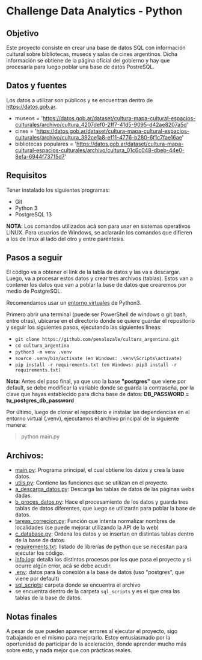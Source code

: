 # Challenge Data Analytics - Python

## Objetivo
Este proyecto consiste en crear una base de datos SQL con información cultural sobre bibliotecas, museos y salas de cines argentinos. Dicha información se obtiene de la página oficial del gobierno y hay que procesarla para luego poblar una base de datos PostreSQL. 

## Datos y fuentes
Los datos a utilizar son públicos y se encuentran dentro de https://datos.gob.ar.
 - museos = 'https://datos.gob.ar/dataset/cultura-mapa-cultural-espacios-culturales/archivo/cultura_4207def0-2ff7-41d5-9095-d42ae8207a5d'
 - cines = 'https://datos.gob.ar/dataset/cultura-mapa-cultural-espacios-culturales/archivo/cultura_392ce1a8-ef11-4776-b280-6f1c7fae16ae'
 - bibliotecas populares = 'https://datos.gob.ar/dataset/cultura-mapa-cultural-espacios-culturales/archivo/cultura_01c6c048-dbeb-44e0-8efa-6944f73715d7'

## Requisitos
Tener instalado los siguientes programas:
 - Git
 - Python 3
 - PostgreSQL 13

**NOTA**: Los comandos utilizados acá son para usar en sistemas operativos LINUX. Para usuarios de Windows, se aclararán los comandos que difieren a los de linux al lado del otro y entre paréntesis.


## Pasos a seguir
El código va a obtener el link de la tabla de datos y las va a descargar. Luego, va a procesar estos datos y crear tres archivos (tablas). Estos van a contener los datos que van a poblar la base de datos que crearemos por medio de PostgreSQL. 

Recomendamos usar un [entorno virtuales](https://docs.python.org/es/3/tutorial/venv.html) de Python3.

Primero abrir una terminal (puede ser PowerShell de windows o git bash, entre otras), 
ubicarse en el directorio donde se quiere guardar el repositorio y 
seguir los siguientes pasos, ejecutando las siguientes líneas:

 - `git clone https://github.com/penalozale/cultura_argentina.git`
 - `cd cultura_argentina`
 - `python3 -m venv .venv`
 - `source .venv/bin/activate (en Windows: .venv\Scripts\activate)`
 - `pip install -r requirements.txt (en Windows: pip3 install -r requirements.txt)`
 
**Nota**: Antes del paso final, ya que uso la base **"postgres"** que viene por default, 
se debe modificar la variable donde se guarda la contraseña, por la clave que hayas establecido
para dicha base de datos:  **DB_PASSWORD = tu_postgres_db_password**

Por último, luego de clonar el repositorio e instalar las dependencias en el entorno virtual
(.venv), ejecutamos el archivo principal de la siguiente manera:
> python main.py 

## Archivos:
- [main.py](main.py): Programa principal, el cual obtiene los datos y crea la base datos.
- [utils.py](utils.py): Contiene las funciones que se utilizan en el proyecto.
- [a_descarga_datos.py](a_descarga_datos.py): Descarga las tablas de datos de las páginas webs dadas.
- [b_proces_datos.py](b_proces_datos.py): Hace el procesamiento de los datos y guarda tres tablas de datos diferentes, que luego se utilizarán para poblar la base de datos.
- [tareas_correcion.py](tareas_correcion.py): Función que intenta normalizar nombres de localidades (se puede mejorar utilizando la API de la web)
- [c_database.py](c_database.py): Ordena los datos y se insertan en distintas tablas dentro de la base de datos.
- [requirements.txt](requirements.txt): listado de librerías de python que se necesitan para ejecutar los código.
- [info.log](info.log): detalla los distintos procesos por los que pasa el proyecto y si ocurre algún error, acá se debe acudir.
- [.env](.env): datos para la conexión a la base de datos (uso "postgres", que viene por default)
- [sql_scripts](sql_scripts): carpeta donde se encuentra el archivo  
- se encuentra dentro de la carpeta `sql_scripts` y  es el que crea las tablas de la base de datos. 
## Notas finales
A pesar de que pueden aparecer errores al ejecutar el proyecto, sigo trabajando en el mismo para mejorarlo. 
Estoy entusiasmado por la oportunidad de participar de la aceleración, donde aprender mucho más sobre esto, y nada mejor que con prácticas reales.
